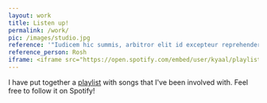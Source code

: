 ```yaml
---
layout: work
title: Listen up!
permalink: /work/
pic: /images/studio.jpg
reference: '"Iudicem hic summis, arbitror elit id excepteur reprehenderit nam te dolore nostrud cupidatat a magna cupidatat reprehenderit."'
reference_person: Rosh
iframe: <iframe src="https://open.spotify.com/embed/user/kyaal/playlist/6ehXpL7CpMETNzcLgSYtMu" width="100%" height="600" frameborder="0" allowtransparency="true" allow="encrypted-media"></iframe>
---
```

I have put together a [playlist](https://open.spotify.com/user/kyaal/playlist/6ehXpL7CpMETNzcLgSYtMu?si=PXghwsDjRr2Psry_rE7HoQ) with songs that I've been involved with. Feel free to follow it on Spotify!
